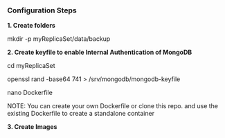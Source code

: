 ### Configuration Steps

**1. Create folders**

mkdir -p myReplicaSet/data/backup

**2. Create keyfile to enable Internal Authentication of MongoDB**

cd myReplicaSet

openssl rand -base64 741 > /srv/mongodb/mongodb-keyfile

nano Dockerfile

NOTE: You can create your own Dockerfile or clone this repo. and use the existing Dockerfile to create a standalone container

**3. Create Images**